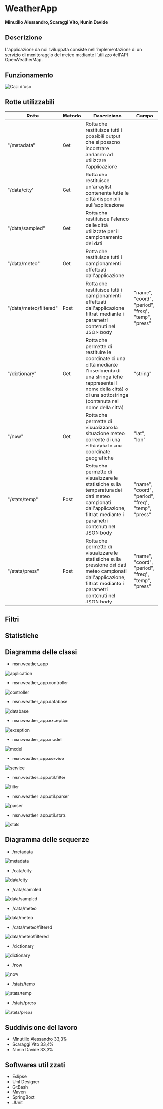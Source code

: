 # WeatherApp
#### Minutillo Alessandro, Scaraggi Vito, Nunin Davide

## Descrizione
L'applicazione da noi sviluppata consiste nell'implementazione di un servizio di monitoraggio del meteo mediante l'utilizzo dell'API OpenWeatherMap.

## Funzionamento

![Casi d'uso](https://github.com/AlessandroMinutillo/minutillo-scaraggi-nunin/blob/master/img/use_case_diagram.jpg)
## Rotte utilizzabili

|Rotte|Metodo|Descrizione|Campo|
|---------|------------|-------|---------|
|  "/metadata" | Get | Rotta che restituisce tutti i possibili output che si possono incontrare andando ad utilizzare l'applicazione||
|  "/data/city"      | Get  | Rotta che restituisce un'arraylist contenente tutte le città disponibili sull'applicazione||
|  "/data/sampled"    | Get | Rotta che restituisce l'elenco delle città utilizzate per il campionamento dei dati ||
|  "/data/meteo"     | Get | Rotta che restituisce tutti i campionamenti effettuati dall'applicazione ||
|  "/data/meteo/filtered" | Post  | Rotta che restituisce tutti i campionamenti effettuati dall'applicazione filtrati mediante i parametri contenuti nel JSON body| "name", "coord", "period", "freq", "temp", "press"|
|  "/dictionary"     | Get | Rotta che permette di restituire le coordinate di una città mediante l'inserimento di una stringa (che rappresenta il nome della città) o di una sottostringa (contenuta nel nome della città) |"string" |
|  "/now"     | Get | Rotta che permette di visualizzare la situazione meteo corrente di una città date le sue coordinate geografiche |"lat", "lon"|
|  "/stats/temp"     | Post | Rotta che permette di visualizzare le statistiche sulla temperatura dei dati meteo campionati dall'applicazione, filtrati mediante i parametri contenuti nel JSON body |"name", "coord", "period", "freq", "temp", "press"|
|  "/stats/press"     | Post | Rotta che permette di visualizzare le statistiche sulla pressione dei dati meteo campionati dall'applicazione, filtrati mediante i parametri contenuti nel JSON body |"name", "coord", "period", "freq", "temp", "press"|

## Filtri

## Statistiche

## Diagramma delle classi

- msn.weather_app

![application](https://github.com/AlessandroMinutillo/minutillo-scaraggi-nunin/blob/master/img/packages.jpg)

- msn.weather_app.controller

![controller](link)

- msn.weather_app.database

![database](https://github.com/AlessandroMinutillo/minutillo-scaraggi-nunin/blob/master/img/database.jpg)

- msn.weather_app.exception

![exception](https://github.com/AlessandroMinutillo/minutillo-scaraggi-nunin/blob/master/img/exception.jpg)

- msn.weather_app.model

![model](https://github.com/AlessandroMinutillo/minutillo-scaraggi-nunin/blob/master/img/model.jpg)

- msn.weather_app.service

![service](https://github.com/AlessandroMinutillo/minutillo-scaraggi-nunin/blob/master/img/service.jpg)

- msn.weather_app.util.filter

![filter](https://github.com/AlessandroMinutillo/minutillo-scaraggi-nunin/blob/master/img/filter.jpg)

- msn.weather_app.util.parser

![parser](https://github.com/AlessandroMinutillo/minutillo-scaraggi-nunin/blob/master/img/parser.jpg)

- msn.weather_app.util.stats

![stats](https://github.com/AlessandroMinutillo/minutillo-scaraggi-nunin/blob/master/img/stats.jpg)

## Diagramma delle sequenze

- /metadata

![metadata](link)

- /data/city

![data/city](link)

- /data/sampled

![data/sampled](link)

- /data/meteo

![data/meteo](link)

- /data/meteo/filtered

![data/meteo/filtered](link)

- /dictionary

![dictionary](link)

- /now

![now](link)

- /stats/temp

![stats/temp](link)

- /stats/press

![stats/press](link)

## Suddivisione del lavoro
- Minutillo Alessandro 33,3%
- Scaraggi Vito 33,4%
- Nunin Davide 33,3%

## Softwares utilizzati
- Eclipse
- Uml Designer
- GitBash
- Maven
- SpringBoot
- JUnit
